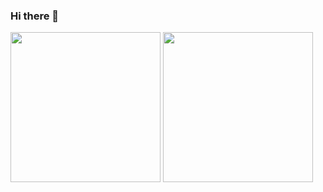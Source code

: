 ### Hi there 👋
<div>
  <img height=240 src="https://github-readme-stats.vercel.app/api?username=5upernova-heng&show=reviews,prs_merged,prs_merged_percentage&theme=transparent"/>
  <img height=240 src="https://github-readme-stats.vercel.app/api/top-langs/?username=5upernova-heng&layout=compact&theme=transparent&langs_count=8"/>
</div>
